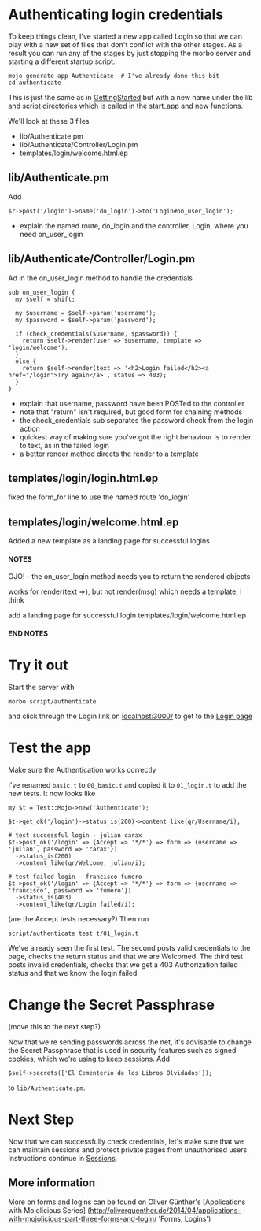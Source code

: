 # Authenticating login credentials

To keep things clean, I've started a new app called Login
so that we can play with a new set of files that don't 
conflict with the other stages.  As a result you can run 
any of the stages by just stopping the morbo server and 
starting a different startup script.

```
mojo generate app Authenticate	# I've already done this bit
cd authenticate
```
This is just the same as in [GettingStarted](Getting_Started.md)
but with a new name under the lib and script directories which
is called in the start_app and new functions.

We'll look at these 3 files
* lib/Authenticate.pm
* lib/Authenticate/Controller/Login.pm
* templates/login/welcome.html.ep

## lib/Authenticate.pm
Add
```
$r->post('/login')->name('do_login')->to('Login#on_user_login');
```
* explain the named route, do_login and the controller, Login, where you need on_user_login

## lib/Authenticate/Controller/Login.pm
Ad in the on_user_login method to handle the credentials
```
sub on_user_login {
  my $self = shift;

  my $username = $self->param('username');
  my $password = $self->param('password');

  if (check_credentials($username, $password)) {
    return $self->render(user => $username, template => 'login/welcome');
  } 
  else {
    return $self->render(text => '<h2>Login failed</h2><a href="/login">Try again</a>', status => 403);
  }
}
```
* explain that username, password have been POSTed to the controller
* note that "return" isn't required, but good form for chaining methods
* the check_credentials sub separates the password check from the login action
* quickest way of making sure you've got the right behaviour is to render to text, as in the failed login
* a better render method directs the render to a template

## templates/login/login.html.ep
fixed the form_for line to use the named route 'do_login'

## templates/login/welcome.html.ep
Added a new template as a landing page for successful logins

#### NOTES ####

OJO! - the on_user_login method needs you to return the rendered objects

works for render(text =>), but not render(msg) which needs a template, I think

add a landing page for successful login
	templates/login/welcome.html.ep

#### END NOTES ####

# Try it out
Start the server with
```
morbo script/authenticate
```
and click through the Login link on [localhost:3000/](http://localhost:3000/)
to get to the [Login page](http://localhost:3000/login)

# Test the app

Make sure the Authentication works correctly

I've renamed `basic.t` to `00_basic.t` and copied it to `01_login.t` to add the
new tests.  It now looks like
```
my $t = Test::Mojo->new('Authenticate');

$t->get_ok('/login')->status_is(200)->content_like(qr/Username/i);

# test successful login - julian carax
$t->post_ok('/login' => {Accept => '*/*'} => form => {username => 'julian', password => 'carax'})
  ->status_is(200)
  ->content_like(qr/Welcome, julian/i);

# test failed login - francisco fumero
$t->post_ok('/login' => {Accept => '*/*'} => form => {username => 'francisco', password => 'fumero'})
  ->status_is(403)
  ->content_like(qr/Login failed/i);
```
(are the Accept tests necessary?)  Then run
```
script/authenticate test t/01_login.t
```
We've already seen the first test.  The second posts valid credentials to the page,
checks the return status and that we are Welcomed.  The third test posts invalid
credentials, checks that we get a 403 Authorization failed status and that
we know the login failed.

# Change the Secret Passphrase
(move this to the next step?)

Now that we're sending passwords across the net, it's advisable to change the Secret Passphrase
that is used in security features such as signed cookies, which we're using to keep sessions.
Add
```
$self->secrets(['El Cementerio de los Libros Olvidados']);
```
to `lib/Authenticate.pm`.


# Next Step

Now that we can successfully check credentials, let's make sure that we can maintain sessions
and protect private pages from unauthorised users.  Instructions continue in [Sessions](Sessions.md).

## More information

More on forms and logins can be found on Oliver Günther's [Applications with Mojolicious Series]
(http://oliverguenther.de/2014/04/applications-with-mojolicious-part-three-forms-and-login/ 'Forms, Logins')
